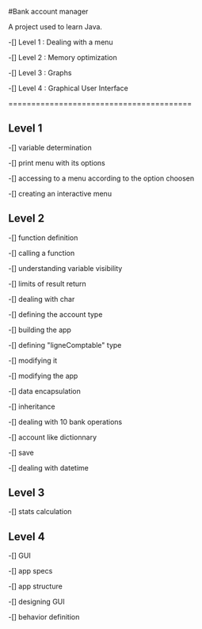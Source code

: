#Bank account manager 

A project used to learn Java.

-[] Level 1 : Dealing with a menu

-[] Level 2 : Memory optimization

-[] Level 3 : Graphs

-[] Level 4 : Graphical User Interface

========================================
## Level 1 
-[] variable determination 

-[] print menu with its options

-[] accessing to a menu according to the option choosen

-[] creating an interactive menu 

## Level 2
-[] function definition

-[] calling a function

-[] understanding variable visibility

-[] limits of result return

-[] dealing with char

-[] defining the account type

-[] building the app

-[] defining "ligneComptable" type

-[] modifying it

-[] modifying the app

-[] data encapsulation

-[] inheritance

-[] dealing with 10 bank operations

-[] account like dictionnary

-[] save

-[] dealing with datetime

## Level 3 
-[] stats calculation

## Level 4
-[] GUI

-[] app specs

-[] app structure

-[] designing GUI

-[] behavior definition 
